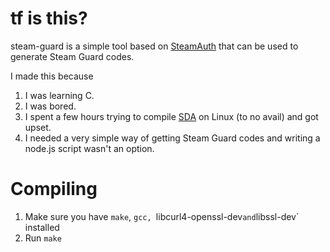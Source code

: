 # tf is this?
steam-guard is a simple tool based on [SteamAuth](https://github.com/geel9/SteamAuth) that can be used to generate Steam Guard codes.

I made this because
1. I was learning C.
2. I was bored.
3. I spent a few hours trying to compile [SDA](https://github.com/Jessecar96/SteamDesktopAuthenticator) on Linux (to no avail) and got upset.
4. I needed a very simple way of getting Steam Guard codes and writing a node.js script wasn't an option.

# Compiling
1. Make sure you have `make`, `gcc, `libcurl4-openssl-dev` and `libssl-dev` installed
2. Run `make`

